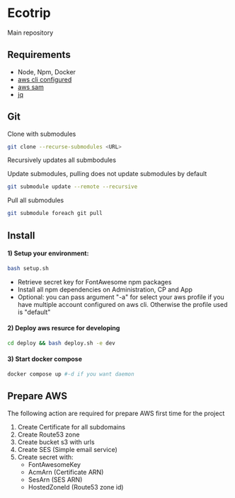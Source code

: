 # Ecotrip

Main repository

## Requirements

- Node, Npm, Docker
- [aws cli configured](https://docs.aws.amazon.com/it_it/translate/latest/dg/setup-awscli.html)
- [aws sam](https://docs.aws.amazon.com/serverless-application-model/latest/developerguide/serverless-sam-cli-install.html)
- [jq](https://stedolan.github.io/jq/download/)

## Git

Clone with submodules

```sh
git clone --recurse-submodules <URL>
```

Recursively updates all submbodules

Update submodules, pulling does not update submodules by default

```sh
git submodule update --remote --recursive
```

Pull all submodules

```sh
git submodule foreach git pull
```

## Install

#### 1) Setup your environment:

```sh
bash setup.sh
```

- Retrieve secret key for FontAwesome npm packages
- Install all npm dependencies on Administration, CP and App
- Optional: you can pass argument "-a" for select your aws profile if you have multiple account configured on aws cli. Otherwise the profile used is "default"

#### 2) Deploy aws resurce for developing

```sh
cd deploy && bash deploy.sh -e dev
```

#### 3) Start docker compose

```sh
docker compose up #-d if you want daemon
```

## Prepare AWS

The following action are required for prepare AWS first time for the project

1. Create Certificate for all subdomains
2. Create Route53 zone
3. Create bucket s3 with urls
4. Create SES (Simple email service)
5. Create secret with:
   - FontAwesomeKey
   - AcmArn (Certificate ARN)
   - SesArn (SES ARN)
   - HostedZoneId (Route53 zone id)
